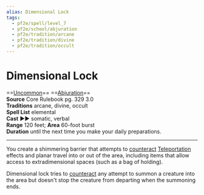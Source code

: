 ```yaml
---
alias: Dimensional Lock
tags:
  - pf2e/spell/level_7
  - pf2e/school/abjuration
  - pf2e/tradition/arcane
  - pf2e/tradition/divine
  - pf2e/tradition/occult
---
```


# Dimensional Lock

==[Uncommon](Uncommon.md)== ==[Abjuration](Abjuration.md)==  
__Source__ Core Rulebook pg. 329 3.0  
**Traditions** arcane, divine, occult  
**Spell List** elemental  
**Cast** ►► somatic, verbal  
**Range** 120 feet; **Area** 60-foot burst  
**Duration** until the next time you make your daily preparations.

---

You create a shimmering barrier that attempts to [counteract](Counteracting.md) [Teleportation](Teleportation.md) effects and planar travel into or out of the area, including items that allow access to extradimensional spaces (such as a bag of holding).

Dimensional lock tries to [counteract](Counteracting.md) any attempt to summon a creature into the area but doesn't stop the creature from departing when the summoning ends.
